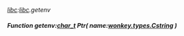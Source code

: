 _[libc](../../modules/libc/libc-module.md):[libc](../../modules/libc/libc-module.md).getenv_
##### Function getenv:[char_t](../../modules/libc/libc-char_t.md) Ptr( name:[wonkey.types.Cstring](../../modules/wonkey/wonkey-types-cstring.md) )
